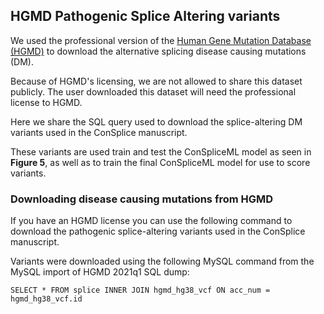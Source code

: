 ## HGMD Pathogenic Splice Altering variants 

We used the professional version of the [Human Gene Mutation Database (HGMD)](http://www.hgmd.cf.ac.uk/) to download the alternative splicing disease causing mutations (DM). 

Because of HGMD's licensing, we are not allowed to share this dataset publicly. The user downloaded this dataset will need the professional license to HGMD.

Here we share the SQL query used to download the splice-altering DM variants used in the ConSplice manuscript. 

These variants are used train and test the ConSpliceML model as seen in **Figure 5**, as well as to train the final ConSpliceML model for use to score variants.

### Downloading disease causing mutations from HGMD

If you have an HGMD license you can use the following command to download the pathogenic splice-altering variants used in the ConSplice manuscript.


Variants were downloaded using the following MySQL command from the MySQL import of HGMD 2021q1 SQL dump: 

```
SELECT * FROM splice INNER JOIN hgmd_hg38_vcf ON acc_num = hgmd_hg38_vcf.id
```

